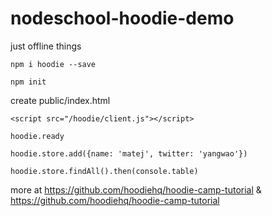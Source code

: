 # nodeschool-hoodie-demo
just offline things

`npm i hoodie --save`

`npm init`

create public/index.html

`<script src="/hoodie/client.js"></script>`

`hoodie.ready`

`hoodie.store.add({name: 'matej', twitter: 'yangwao'})`

`hoodie.store.findAll().then(console.table)`


more at https://github.com/hoodiehq/hoodie-camp-tutorial & https://github.com/hoodiehq/hoodie-camp-tutorial
